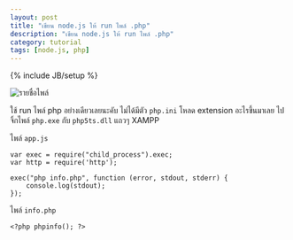 ```yaml
---
layout: post
title: "เขียน node.js ให้ run ไพล์ .php"
description: "เขียน node.js ให้ run ไพล์ .php"
category: tutorial
tags: [node.js, php]
---
```

{% include JB/setup %}

![รายชื่อไพล์](https://raw.github.com/ilmsg/ilmsg.github.com/master/_upload/run-php-with-node-js-server.png)

ใช้ run ไพล์ php อย่างเดียวเลยนะคับ ไม่ได้มีตัว `php.ini` โหลด extension อะไรขึ้นมาเลย ไปจิ้กไพล์ `php.exe` กับ `php5ts.dll` แถวๆ XAMPP 

ไพล์ `app.js`

	var exec = require("child_process").exec;
	var http = require('http');
	
	exec("php info.php", function (error, stdout, stderr) {
		console.log(stdout);
	});
	
ไพล์ `info.php`

	<?php phpinfo(); ?>


